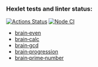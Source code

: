 ### Hexlet tests and linter status:
[![Actions Status](https://github.com/chafr/frontend-project-lvl1/workflows/hexlet-check/badge.svg)](https://github.com/chafr/frontend-project-lvl1/actions)
[![Node CI](https://github.com/chafr/frontend-project-lvl1/actions/workflows/make-lint.yml/badge.svg)](https://https://github.com/chafr/frontend-project-lvl1/actions/workflows/make-lint.yml)

- [brain‑even](https://asciinema.org/a/KU7zwUkzIyCAGSzipLvjkKPAa)
- [brain‑calc](https://asciinema.org/a/fsRiCVqcuRfCflIFUja7gQj0C)
- [brain‑gcd](https://asciinema.org/a/Yxaog9DDVA39RcpLirBWZovTs)
- [brain‑progression](https://asciinema.org/a/d3gTHdKrH5Tpjt1RfGaFwWcEq)
- [brain‑prime‑number](https://asciinema.org/a/nEDcwqUgd9jYLYRveag2BbTaA)
